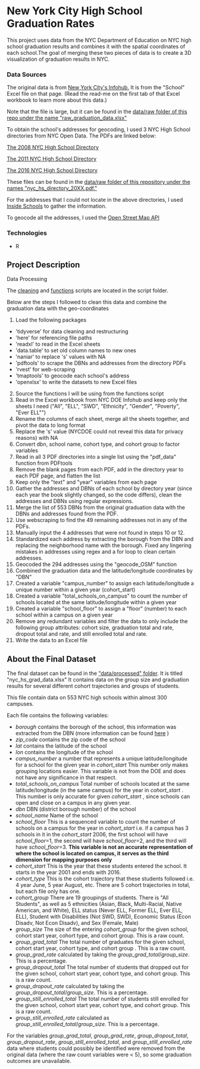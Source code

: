 # New York City High School Graduation Rates
This project uses data from the NYC Department of Education on NYC high school graduation results and combines it with the spatial coordinates of each school.The goal of merging these two pieces of data is to create a 3D visualization of graduation results in NYC. 

### Data Sources

The original data is from [New York City's Infohub.](https://infohub.nyced.org/reports/academics/graduation-results) It is from the "School" Excel file on that page. (Read the read-me on the first tab of that Excel workbook to learn more about this data.)

Note that the file is large, but it can be found in the [data/raw folder of this repo under the name "raw_graduation_data.xlsx"](https://github.com/amanda-mari/nyc-high-school-grad-rates/tree/main/data/raw)

To obtain the school's addresses for geocoding, I used 3 NYC High School directories from NYC Open Data. 
The PDFs are linked below:

[The 2008 NYC High School Directory](https://data.cityofnewyork.us/Education/2008-2009-NYC-High-School-Director/6wwu-giff)

[The 2011 NYC High School Directory](https://data.cityofnewyork.us/Education/2011-2012-NYC-High-School-directory/rek2-fjft)

[The 2016 NYC High School Directory](https://data.cityofnewyork.us/Education/2015-2016-NYC-High-School-Directory/pzz2-ca2q)


These files can be found in the [data/raw folder of this repository under the names "nyc_hs_directory_20XX.pdf."](https://github.com/amanda-mari/nyc-high-school-grad-rates/tree/main/data/raw) 

For the addresses that I could not locate in the above directories, I used [Inside Schools](https://insideschools.org/) to gather the information.

To geocode all the addresses, I used the [Open Street Map API](https://www.openstreetmap.org/)


### Technologies
* R 


## Project Description

Data Processing

The [cleaning](https://github.com/amanda-mari/nyc-high-school-grad-rates/blob/main/script/cleaning_script.R) and [functions](https://github.com/amanda-mari/nyc-high-school-grad-rates/blob/main/script/functions_script.R) scripts are located in the script folder.

Below are the steps I followed to clean this data and combine the graduation data with the geo-coordinates
1. Load the following packages
  - 'tidyverse' for data cleaning and restructuring
  - 'here' for referencing file paths
  - 'readxl' to read in the Excel sheets
  - 'data.table' to set old column names to new ones
  - 'naniar' to replace 's' values with NA
  - 'pdftools' to scrape the DBNs and addresses from the directory PDFs
  - 'rvest' for web-scraping
  - 'tmaptools' to geocode each school's address
  - 'openxlsx' to write the datasets to new Excel files
2. Source the functions I will be using from the functions script
3. Read in the Excel workbook from NYC DOE Infohub and keep only the sheets I need ("All", "ELL", "SWD", "Ethnicity",
  "Gender", "Poverty", "Ever ELL"")
4. Rename the columns of each sheet, merge all the sheets together, and pivot the data to long format
5. Replace the 's' value (NYCDOE could not reveal this data for privacy reasons) with NA
6. Convert dbn, school name, cohort type, and cohort group to factor variables
7. Read in all 3 PDF directories into a single list using the "pdf_data" function from PDFtools
8. Remove the blank pages from each PDF, add in the directory year to each PDF page, and flatten the list
9. Keep only the "text" and "year" variables from each page
10. Gather the addresses and DBNs of each school by directory year (since each year the book slightly changed, so the code differs), clean the addresses
and DBNs using regular expressions.
11. Merge the list of 553 DBNs from the original graduation data with the DBNs and addresses found from the PDF.
12. Use webscraping to find the 49 remaining addresses not in any of the PDFs. 
13. Manually input the 4 addresses that were not found in steps 10 or 12.
14. Standardized each address by extracting the borough from the DBN and replacing the neighborhood name with the borough. Fixed any lingering mistakes in addresses using regex and a for loop to clean certain addresses.
15. Geocoded the 294 addresses using the "geocode_OSM" function
16. Combined the graduation data and the latitude/longitude coordinates by "DBN"
17. Created a variable "campus_number" to assign each latitude/longitude a unique number within a given year (cohort_start)
18. Created a variable "total_schools_on_campus" to count the number of schools located at the same latitude/longitude within a given year
19. Created a variable "school_floor" to assign a "floor" (number) to each school within a campus on a given year
20. Remove any redundant variables and filter the data to only include the following group attributes: cohort size, graduation total and rate, dropout total and rate, and still enrolled total and rate.
21. Write the data to an Excel file

## About the Final Dataset

The final dataset can be found in the ["data/processed" folder](https://github.com/amanda-mari/nyc-high-school-grad-rates/tree/main/data/processed). It is titled "nyc_hs_grad_data.xlsx" It contains data on the group size and graduation results for several different cohort trajectories and groups of students.

This file contain data on 553 NYC high schools within almost 300 campuses.

Each file contains the following variables:

- *borough* contains the borough of the school, this information was extracted from the DBN (more information can be found [here](https://teachnyc.zendesk.com/hc/en-us/articles/360053601831-What-is-a-DBN-District-Borough-Number-) )
- *zip_code* contains the zip code of the school
- *lat* contains the latitude of the school
- *lon* contains the longitude of the school
- *campus_number* a number that represents a unique latitude/longitude for a school for the given year in *cohort_start* This number only makes grouping locations easier. This variable is not from the DOE and does not have any significance in that respect.
- *total_schools_on_campus* Total number of schools located at the same latitude/longitude (in the same campus) for the year in *cohort_start* . This number is only accurate for given *cohort_start* , since schools can open and close on a campus in any given year.
- *dbn* DBN (district borough number) of the school
- *school_name* Name of the school
- *school_floor* This is a sequenced variable to count the number of schools on a campus for the year in *cohort_start* i.e. if a campus has 3 schools in it in the *cohort_start* 2006, the first school will have *school_floor*=1, the second will have *school_floor*=2, and the third will have *school_floor*=3. **This variable is not an accurate representation of where the school is located on campus, it serves as the third dimension for mapping purposes only**
- *cohort_start* This is the year that these students entered the school. It starts in the year 2001 and ends with 2016.
- *cohort_type*  This is the cohort trajectory that these students followed i.e. 4 year June, 5 year August, etc. There are 5 cohort trajectories in total, but each file only has one.
- *cohort_group* There are 19 groupings of students. There is "All Students", as well as 5 ethnicities (Asian, Black, Multi-Racial, Native American, and White),
ELL status (Never ELL, Former ELL, Ever ELL, ELL), Student with Disabilities (Not SWD, SWD), Economic Status (Econ Disadv, Not Econ Disadv), and Sex (Female, Male)
- *group_size* The size of the entering *cohort_group* for the given school, cohort start year, cohort type, and cohort group. This is a raw count.
- *group_grad_total* The total number of graduates for the given school, cohort start year, cohort type, and cohort group . This is a raw count.
- *group_grad_rate* calculated by taking the *group_grad_total*/*group_size*. This is a percentage.
- *group_dropout_total* The total number of students that dropped out for the given school, cohort start year, cohort type, and cohort group. This is a raw count.
- *group_dropout_rate* calculated by taking the *group_dropout_total*/*group_size*. This is a percentage.
- *group_still_enrolled_total* The total number of students still enrolled for the given school, cohort start year, cohort type, and cohort group. This is a raw count.
- *group_still_enrolled_rate* calculated as *group_still_enrolled_total*/*group_size*. This is a percentage.

For the variables *group_grad_total*, *group_grad_rate*, *group_dropout_total*, *group_dropout_rate*, *group_still_enrolled_total*, and *group_still_enrolled_rate* data where students could possibly be identified were removed from the original data (where the raw count variables were < 5), so some graduation outcomes are unavailable.


